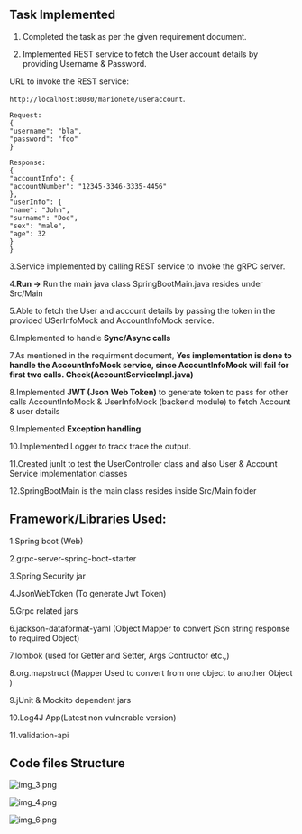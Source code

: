 ## Task Implemented
1.  Completed the task as per the given requirement document.

2.  Implemented REST service to fetch the User account details by providing
Username & Password.

URL to invoke the REST service:

```http://localhost:8080/marionete/useraccount```.

```
Request:
{
"username": "bla",
"password": "foo"
}

Response:
{
"accountInfo": {
"accountNumber": "12345-3346-3335-4456"
},
"userInfo": {
"name": "John",
"surname": "Doe",
"sex": "male",
"age": 32
}
}
```

3.Service implemented by calling REST service to invoke the gRPC server.

4.**Run ->** Run the main java class SpringBootMain.java resides under Src/Main 

5.Able to fetch the User and account details by passing the token in the provided USerInfoMock and AccountInfoMock service.

6.Implemented to handle **Sync/Async calls**

7.As mentioned in the requirment document, **Yes implementation is done to
handle the AccountInfoMock service, since AccountInfoMock will fail for first two 
calls. Check(AccountServiceImpl.java)**

8.Implemented **JWT (Json Web Token)** to generate token to pass for other calls 
AccountInfoMock & UserInfoMock (backend module) to fetch Account & user details

9.Implemented **Exception handling**

10.Implemented Logger to track trace the output.

11.Created junIt to test the UserController class and also User & Account Service implementation classes

12.SpringBootMain is the main class resides inside Src/Main folder

##  Framework/Libraries Used:
1.Spring boot (Web)

2.grpc-server-spring-boot-starter

3.Spring Security jar

4.JsonWebToken (To generate Jwt Token)

5.Grpc related jars

6.jackson-dataformat-yaml (Object Mapper to convert jSon string response to required Object)

7.lombok (used for Getter and Setter, Args Contructor etc.,)

8.org.mapstruct (Mapper Used to convert from one object to another Object )

9.jUnit & Mockito dependent jars

10.Log4J App(Latest non vulnerable version)

11.validation-api

## Code files Structure 
![img_3.png](img_3.png)

![img_4.png](img_4.png)

![img_6.png](img_6.png)

